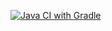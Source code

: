 [![Java CI with Gradle](https://github.com/karynaromanouskay/api-ci1/actions/workflows/gradle.yml/badge.svg)](https://github.com/karynaromanouskay/api-ci1/actions/workflows/gradle.yml)



